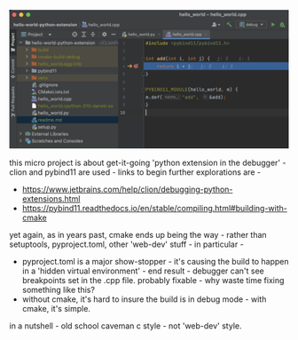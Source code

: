 ![intro](./docs/intro.png)

this micro project is about get-it-going 'python extension in the debugger' - clion and pybind11 are used - links to begin further explorations are - 

- https://www.jetbrains.com/help/clion/debugging-python-extensions.html 
- https://pybind11.readthedocs.io/en/stable/compiling.html#building-with-cmake 

yet again, as in years past, cmake ends up being the way - rather than setuptools, pyproject.toml, other 'web-dev' stuff - in particular - 

- pyproject.toml is a major show-stopper - it's causing the build to happen in a 'hidden virtual environment' - end result - debugger can't see breakpoints set in the .cpp file. probably fixable - why waste time fixing something like this?
- without cmake, it's hard to insure the build is in debug mode - with cmake, it's simple.

in a nutshell - old school caveman c style - not 'web-dev' style.
